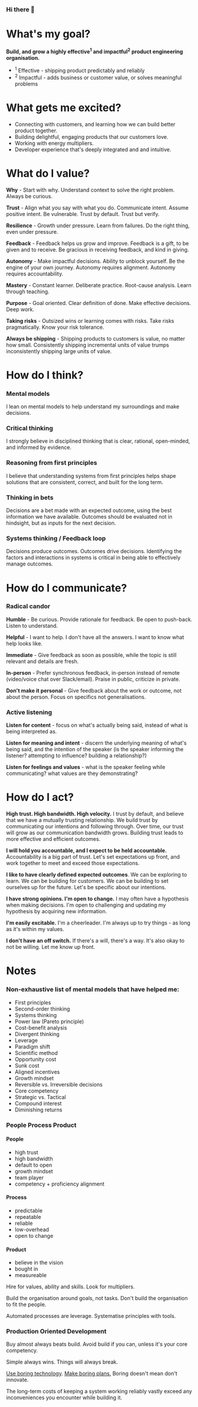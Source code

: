 ### Hi there 👋

# What's my goal?

**Build, and grow a highly effective<sup>1</sup> and impactful<sup>2</sup> product engineering organisation.**

- <sup>1</sup> Effective - shipping product predictably and reliably
- <sup>2</sup> Impactful - adds business or customer value, or solves meaningful problems

# What gets me excited?

- Connecting with customers, and learning how we can build better product together.
- Building delightful, engaging products that our customers love.
- Working with energy multipliers.
- Developer experience that's deeply integrated and and intuitive.

# What do I value?

**Why** - Start with why. Understand context to solve the right problem. Always be curious.

**Trust** - Align what you say with what you do. Communicate intent. Assume positive intent. Be vulnerable. Trust by default. Trust but verify.

**Resilience** - Growth under pressure. Learn from failures. Do the right thing, even under pressure.

**Feedback** - Feedback helps us grow and improve. Feedback is a gift, to be given and to receive. Be gracious in receiving feedback, and kind in giving.

**Autonomy** - Make impactful decisions. Ability to unblock yourself. Be the engine of your own journey. Autonomy requires alignment. Autonomy requires accountability.

**Mastery** - Constant learner. Deliberate practice. Root-cause analysis. Learn through teaching.

**Purpose** - Goal oriented. Clear definition of done. Make effective decisions. Deep work.

**Taking risks** - Outsized wins or learning comes with risks. Take risks pragmatically. Know your risk tolerance.

**Always be shipping** - Shipping products to customers is value, no matter how small. Consistently shipping incremental units of value trumps inconsistently shipping large units of value.

# How do I think?

### Mental models

I lean on mental models to help understand my surroundings and make decisions.

### Critical thinking

I strongly believe in disciplined thinking that is clear, rational, open-minded, and informed by evidence.

### Reasoning from first principles

I believe that understanding systems from first principles helps shape solutions that are consistent, correct, and built for the long term.

### Thinking in bets

Decisions are a bet made with an expected outcome, using the best information we have available. Outcomes should be evaluated not in hindsight, but as inputs for the next decision.

### Systems thinking / Feedback loop

Decisions produce outcomes. Outcomes drive decisions. Identifying the factors and interactions in systems is critical in being able to effectively manage outcomes.

# How do I communicate?

### Radical candor

**Humble** - Be curious. Provide rationale for feedback. Be open to push-back. Listen to understand.

**Helpful** -  I want to help. I don't have all the answers. I want to know what help looks like.

**Immediate** - Give feedback as soon as possible, while the topic is still relevant and details are fresh.

**In-person** - Prefer synchronous feedback, in-person instead of remote (video/voice chat over Slack/email). Praise in public, criticize in private.

**Don't make it personal** - Give feedback about the work or outcome, not about the person. Focus on specifics not generalisations.

### Active listening

**Listen for content** - focus on what's actually being said, instead of what is being interpreted as.

**Listen for meaning and intent** - discern the underlying meaning of what's being said, and the intention of the speaker (is the speaker informing the listener? attempting to influence? building a relationship?)

**Listen for feelings and values** - what is the speaker feeling while communicating? what values are they demonstrating?

# **How do I act?**

**High trust. High bandwidth. High velocity.** I trust by default, and believe that we have a mutually trusting relationship. We build trust by communicating our intentions and following through. Over time, our trust will grow as our communication bandwidth grows. Building trust leads to more effective and efficient outcomes.

**I will hold you accountable, and I expect to be held accountable.** Accountability is a big part of trust. Let's set expectations up front, and work together to meet and exceed those expectations.

**I like to have clearly defined expected outcomes**. We can be exploring to learn. We can be building for customers. We can be building to set ourselves up for the future. Let's be specific about our intentions.

**I have strong opinions. I'm open to change.** I may often have a hypothesis when making decisions. I'm open to challenging and updating my hypothesis by acquiring new information.

**I'm easily excitable.** I'm a cheerleader. I'm always up to try things - as long as it's within my values.

**I don't have an off switch.** If there's a will, there's a way. It's also okay to not be willing. Let me know up front.

# Notes

### Non-exhaustive list of mental models that have helped me:

- First principles
- Second-order thinking
- Systems thinking
- Power law (Pareto principle)
- Cost-benefit analysis
- Divergent thinking
- Leverage
- Paradigm shift
- Scientific method
- Opportunity cost
- Sunk cost
- Aligned incentives
- Growth mindset
- Reversible vs. Irreversible decisions
- Core competency
- Strategic vs. Tactical
- Compound interest
- Diminishing returns

### People Process Product

#### People
* high trust
* high bandwidth
* default to open
* growth mindset
* team player
* competency + proficiency alignment

#### Process
* predictable
* repeatable
* reliable
* low-overhead
* open to change

#### Product
* believe in the vision
* bought in
* measureable

Hire for values, ability and skills. Look for multipliers.

Build the organisation around goals, not tasks. Don't build the organisation to fit the people.

Automated processes are leverage. Systematise principles with tools.

### Production Oriented Development

Buy almost always beats build. Avoid build if you can, unless it's your core competency.

Simple always wins. Things will always break.

[Use boring technology](https://mcfunley.com/choose-boring-technology). [Make boring plans.](https://skamille.medium.com/make-boring-plans-9438ce5cb053) Boring doesn't mean don't innovate.

The long-term costs of keeping a system working reliably vastly exceed any inconveniences you encounter while building it.

<!--
**bhaskarmurthy/bhaskarmurthy** is a ✨ _special_ ✨ repository because its `README.md` (this file) appears on your GitHub profile.

Here are some ideas to get you started:

- 🔭 I’m currently working on ...
- 🌱 I’m currently learning ...
- 👯 I’m looking to collaborate on ...
- 🤔 I’m looking for help with ...
- 💬 Ask me about ...
- 📫 How to reach me: ...
- 😄 Pronouns: ...
- ⚡ Fun fact: ...
-->
